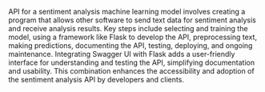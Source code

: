 API for a sentiment analysis machine learning model involves creating a program that allows other software to send text data for sentiment analysis and receive analysis results. Key steps include selecting and training the model, using a framework like Flask to develop the API, preprocessing text, making predictions, documenting the API, testing, deploying, and ongoing maintenance. Integrating Swagger UI with Flask adds a user-friendly interface for understanding and testing the API, simplifying documentation and usability. This combination enhances the accessibility and adoption of the sentiment analysis API by developers and clients.
